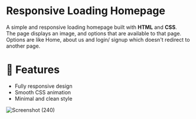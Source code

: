 # Responsive Loading Homepage

A simple and responsive loading homepage built with **HTML** and **CSS**.  
The page displays an image, and options that are available to that page.
Options are like Home, about us and login/ signup which doesn't redirect to another page.

# 🚀 Features
- Fully responsive design  
- Smooth CSS animation  
- Minimal and clean style  







![Screenshot (240)](https://github.com/user-attachments/assets/d68205b7-b5cf-4d8a-9ac4-6966716c0a95)
